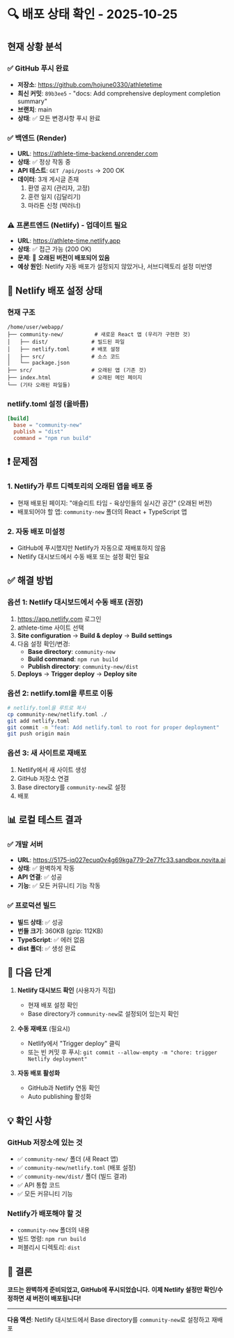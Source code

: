 # 🔍 배포 상태 확인 - 2025-10-25

## 현재 상황 분석

### ✅ GitHub 푸시 완료
- **저장소**: https://github.com/hojune0330/athletetime
- **최신 커밋**: `89b3ee5` - "docs: Add comprehensive deployment completion summary"
- **브랜치**: main
- **상태**: ✅ 모든 변경사항 푸시 완료

### ✅ 백엔드 (Render)
- **URL**: https://athlete-time-backend.onrender.com
- **상태**: ✅ 정상 작동 중
- **API 테스트**: `GET /api/posts` → 200 OK
- **데이터**: 3개 게시글 존재
  1. 환영 공지 (관리자, 고정)
  2. 훈련 일지 (김달리기)
  3. 마라톤 신청 (박러너)

### ⚠️ 프론트엔드 (Netlify) - 업데이트 필요
- **URL**: https://athlete-time.netlify.app
- **상태**: ✅ 접근 가능 (200 OK)
- **문제**: 🔴 **오래된 버전이 배포되어 있음**
- **예상 원인**: Netlify 자동 배포가 설정되지 않았거나, 서브디렉토리 설정 미반영

## 🔧 Netlify 배포 설정 상태

### 현재 구조
```
/home/user/webapp/
├── community-new/          # 새로운 React 앱 (우리가 구현한 것)
│   ├── dist/              # 빌드된 파일
│   ├── netlify.toml       # 배포 설정
│   ├── src/               # 소스 코드
│   └── package.json
├── src/                   # 오래된 앱 (기존 것)
├── index.html             # 오래된 메인 페이지
└── (기타 오래된 파일들)
```

### netlify.toml 설정 (올바름)
```toml
[build]
  base = "community-new"
  publish = "dist"
  command = "npm run build"
```

## ❗ 문제점

### 1. Netlify가 루트 디렉토리의 오래된 앱을 배포 중
- 현재 배포된 페이지: "애슬리트 타임 - 육상인들의 실시간 공간" (오래된 버전)
- 배포되어야 할 앱: `community-new` 폴더의 React + TypeScript 앱

### 2. 자동 배포 미설정
- GitHub에 푸시했지만 Netlify가 자동으로 재배포하지 않음
- Netlify 대시보드에서 수동 배포 또는 설정 확인 필요

## ✅ 해결 방법

### 옵션 1: Netlify 대시보드에서 수동 배포 (권장)
1. https://app.netlify.com 로그인
2. athlete-time 사이트 선택
3. **Site configuration** → **Build & deploy** → **Build settings**
4. 다음 설정 확인/변경:
   - **Base directory**: `community-new`
   - **Build command**: `npm run build`
   - **Publish directory**: `community-new/dist`
5. **Deploys** → **Trigger deploy** → **Deploy site**

### 옵션 2: netlify.toml을 루트로 이동
```bash
# netlify.toml을 루트로 복사
cp community-new/netlify.toml ./
git add netlify.toml
git commit -m "feat: Add netlify.toml to root for proper deployment"
git push origin main
```

### 옵션 3: 새 사이트로 재배포
1. Netlify에서 새 사이트 생성
2. GitHub 저장소 연결
3. Base directory를 `community-new`로 설정
4. 배포

## 📊 로컬 테스트 결과

### ✅ 개발 서버
- **URL**: https://5175-iq027ecuq0v4g69kga779-2e77fc33.sandbox.novita.ai
- **상태**: ✅ 완벽하게 작동
- **API 연결**: ✅ 성공
- **기능**: ✅ 모든 커뮤니티 기능 작동

### ✅ 프로덕션 빌드
- **빌드 상태**: ✅ 성공
- **번들 크기**: 360KB (gzip: 112KB)
- **TypeScript**: ✅ 에러 없음
- **dist 폴더**: ✅ 생성 완료

## 🎯 다음 단계

1. **Netlify 대시보드 확인** (사용자가 직접)
   - 현재 배포 설정 확인
   - Base directory가 `community-new`로 설정되어 있는지 확인

2. **수동 재배포** (필요시)
   - Netlify에서 "Trigger deploy" 클릭
   - 또는 빈 커밋 후 푸시: `git commit --allow-empty -m "chore: trigger Netlify deployment"`

3. **자동 배포 활성화**
   - GitHub과 Netlify 연동 확인
   - Auto publishing 활성화

## 💡 확인 사항

### GitHub 저장소에 있는 것
- ✅ `community-new/` 폴더 (새 React 앱)
- ✅ `community-new/netlify.toml` (배포 설정)
- ✅ `community-new/dist/` 폴더 (빌드 결과)
- ✅ API 통합 코드
- ✅ 모든 커뮤니티 기능

### Netlify가 배포해야 할 것
- `community-new` 폴더의 내용
- 빌드 명령: `npm run build`
- 퍼블리시 디렉토리: `dist`

## 🚀 결론

**코드는 완벽하게 준비되었고, GitHub에 푸시되었습니다.**
**이제 Netlify 설정만 확인/수정하면 새 버전이 배포됩니다!**

---

**다음 액션**: Netlify 대시보드에서 Base directory를 `community-new`로 설정하고 재배포

